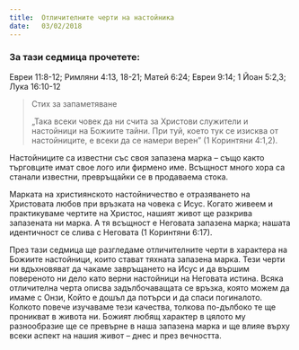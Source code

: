 ```yaml
---
title:  Отличителните черти на настойника
date:   03/02/2018
---
```


### За тази седмица прочетете:
Евреи 11:8-12; Римляни 4:13, 18-21; Матей 6:24; Евреи 9:14; 1 Йоан 5:2,3; Лука 16:10-12 

> <p>Стих за запаметяване</p>
> „Така всеки човек да ни счита за Христови служители и настойници на Божиите тайни. При туй, което тук се изисква от настойниците, е всеки да се намери верен” (1 Коринтяни 4:1,2). 

Настойниците са известни със своя запазена марка – също както търговците имат свое лого или фирмено име. Всъщност много хора са станали известни, превръщайки се в продаваема стока.

Марката на християнското настойничество е отразяването на Христовата любов при връзката на човека с Исус. Когато живеем и практикуваме чертите на Христос, нашият живот ще разкрива запазената ни марка. А тя всъщност е Неговата запазена марка; нашата идентичност се слива с Неговата (1 Коринтяни 6:17).

През тази седмица ще разгледаме отличителните черти в характера на Божиите настойници, които стават тяхната запазена марка. Тези черти ни вдъхновяват да чакаме завръщането на Исус и да вършим повереното ни дело като верни настойници на Неговата истина. Всяка отличителна черта описва задълбочаващата се връзка, която можем да имаме с Онзи, Който е дошъл да потърси и да спаси погиналото. Колкото повече изучаваме тези качества, толкова по-дълбоко те ще проникват в живота ни. Божият любящ характер в цялото му разнообразие ще се превърне в наша запазена марка и ще влияе върху всеки аспект на нашия живот – днес и през вечността.